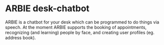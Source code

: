 # ARBIE desk-chatbot
ARBIE is a chatbot for your desk which can be programmed to do things via speech. At the moment ARBIE supports the booking of appointments, recognizing (and learning) people by face, and creating user profiles (eg. address book).

